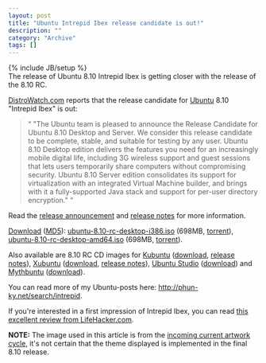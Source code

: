 ```yaml
--- 
layout: post 
title: "Ubuntu Intrepid Ibex release candidate is out!"
description: ""
category: "Archive"
tags: []
---
```

{% include JB/setup %}  
The release of Ubuntu 8.10 Intrepid Ibex is getting closer with the release of the 8.10 RC. 



<a href="http://distrowatch.com/table.php?distribution=ubuntu">DistroWatch.com</a> reports that the release candidate for <a href="ubuntu">Ubuntu</a> 8.10 "Intrepid Ibex" is out: 


<blockquote>
  <span class="bqstart">&#8220;</span>
  "The Ubuntu team is pleased to announce the Release Candidate for Ubuntu 8.10 Desktop and Server. We consider this release candidate to be complete, stable, and suitable for testing by any user. Ubuntu 8.10 Desktop edition delivers the features you need for an increasingly mobile digital life, including 3G wireless support and guest sessions that lets users temporarily share computers without compromising security. Ubuntu 8.10 Server edition consolidates its support for virtualization with an integrated Virtual Machine builder, and brings with it a fully-supported Java stack and support for per-user directory encryption."
 <span class="bqend">&#8220;</span>
</blockquote> 


Read the <a href="https://lists.ubuntu.com/archives/ubuntu-announce/2008-October/000115.html">release announcement</a> and <a href="http://www.ubuntu.com/getubuntu/releasenotes/810">release notes</a> for more information. 



<a href="http://www.ubuntu.com/testing/intrepid/beta">Download</a> (<a href="http://releases.ubuntu.com/8.10/MD5SUMS">MD5</a>): <a href="http://mirror.anl.gov/pub/ubuntu-iso/CDs/8.10/ubuntu-8.10-rc-desktop-i386.iso">ubuntu-8.10-rc-desktop-i386.iso</a> (698MB, <a href="http://releases.ubuntu.com/8.10/ubuntu-8.10-rc-desktop-i386.iso.torrent">torrent</a>), <a href="http://ubuntu.media.mit.edu/ubuntu-releases/8.10/ubuntu-8.10-rc-desktop-amd64.iso">ubuntu-8.10-rc-desktop-amd64.iso</a> (698MB, <a href="http://releases.ubuntu.com/8.10/ubuntu-8.10-rc-desktop-amd64.iso.torrent">torrent</a>). 



Also available are 8.10 RC CD images for <a href="kubuntu">Kubuntu</a> (<a href="http://releases.ubuntu.com/releases/kubuntu/8.10">download</a>, <a href="https://wiki.kubuntu.org/IntrepidIbex/RC/Kubuntu">release notes</a>), <a href="xubuntu">Xubuntu</a> (<a href="http://cdimage.ubuntu.com/xubuntu/releases/8.10/rc">download</a>, <a href="https://wiki.ubuntu.com/IntrepidIbex/RC/Xubuntu">release notes</a>), <a href="ubuntustudio">Ubuntu Studio</a> (<a href="http://cdimage.ubuntu.com/ubuntustudio/releases/8.10/rc">download</a>) and <a href="mythbuntu">Mythbuntu</a> (<a href="http://cdimage.ubuntu.com/mythbuntu/releases/8.10/rc">download</a>).



You can read more of my Ubuntu-posts here: <a href="http://phun-ky.net/search/intrepid">http://phun-ky.net/search/intrepid</a>.



If you're interested in a first impression of Intrepid Ibex, you can read <a href="http://lifehacker.com/5058730/first-look-at-ubuntu-810-intrepid-ibex-beta">this excellent review from LifeHacker.com</a>.



<strong>NOTE:</strong> The image used in this article is from the <a href="https://wiki.ubuntu.com/Artwork/Incoming/Intrepid">incoming current artwork cycle</a>, it's not certain that the theme displayed is implemented in the final 8.10 release.
